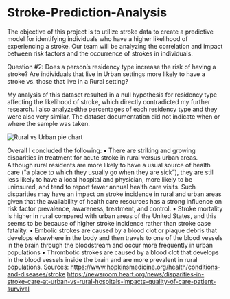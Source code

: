 # Stroke-Prediction-Analysis
The objective of this project is to utilize stroke data to create a predictive model for identifying  individuals who have a higher likelihood of experiencing a stroke. Our team will be analyzing the  correlation and impact between risk factors and the occurrence of strokes in individuals.

Question #2: Does a person’s residency type increase the risk of having a stroke? Are individuals that live in Urban settings more likely to have a stroke vs. those that live in a Rural setting?

My analysis of this dataset resulted in a null hypothesis for residency type affecting the likelihood of stroke, which directly contradicted my further research. I also analyzedthe percentages of each residency type and they were also very similar. The dataset documentation did not indicate when or where the sample was taken.

![Rural vs Urban pie chart](https://github.com/Rajeshwariradhakrishna/Stroke-Prediction-Analysis/assets/130937847/12244582-4149-4681-a19f-bcd06ecac6c5)


Overall I concluded the following:
•	There are striking and growing disparities in treatment for acute stroke in rural versus urban areas.  Although rural residents are more likely to have a usual source of health care (“a place to which they usually go when they are sick”), they are still less likely to have a local hospital and physician, more likely to be uninsured, and tend to report fewer annual health care visits. Such disparities may have an impact on stroke incidence in rural and urban areas given that the availability of health care resources has a strong influence on risk factor prevalence, awareness, treatment, and control. 
•	Stroke mortality is higher in rural compared with urban areas of the United States, and this seems to be because of higher stroke incidence rather than stroke case fatality. 
•	Embolic strokes are caused by a blood clot or plaque debris that develops elsewhere in the body and then travels to one of the blood vessels in the brain through the bloodstream and occur more frequently in urban populations
•	Thrombotic strokes are caused by a blood clot that develops in the blood vessels inside the brain   and are more prevalent in rural populations.
Sources: https://www.hopkinsmedicine.org/health/conditions-and-diseases/stroke
 https://newsroom.heart.org/news/disparities-in-stroke-care-at-urban-vs-rural-hospitals-impacts-quality-of-care-patient-survival











































